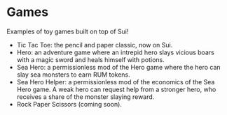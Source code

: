 # Games

Examples of toy games built on top of Sui!

* Tic Tac Toe: the pencil and paper classic, now on Sui.
* Hero: an adventure game where an intrepid hero slays vicious boars with a magic sword and heals himself with potions.
* Sea Hero: a permissionless mod of the Hero game where the hero can slay sea monsters to earn RUM tokens.
* Sea Hero Helper: a permissionless mod of the economics of the Sea Hero game. A weak hero can request help from a stronger hero, who receives a share of the monster slaying reward.
* Rock Paper Scissors (coming soon).
